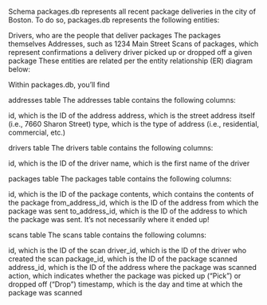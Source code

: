 

Schema
packages.db represents all recent package deliveries in the city of Boston. To do so, packages.db represents the following entities:

Drivers, who are the people that deliver packages
The packages themselves
Addresses, such as 1234 Main Street
Scans of packages, which represent confirmations a delivery driver picked up or dropped off a given package
These entities are related per the entity relationship (ER) diagram below:




Within packages.db, you’ll find



addresses table
The addresses table contains the following columns:

id, which is the ID of the address
address, which is the street address itself (i.e., 7660 Sharon Street)
type, which is the type of address (i.e., residential, commercial, etc.)



drivers table
The drivers table contains the following columns:

id, which is the ID of the driver
name, which is the first name of the driver



packages table
The packages table contains the following columns:

id, which is the ID of the package
contents, which contains the contents of the package
from_address_id, which is the ID of the address from which the package was sent
to_address_id, which is the ID of the address to which the package was sent. It’s not necessarily where it ended up!



scans table
The scans table contains the following columns:

id, which is the ID of the scan
driver_id, which is the ID of the driver who created the scan
package_id, which is the ID of the package scanned
address_id, which is the ID of the address where the package was scanned
action, which indicates whether the package was picked up (“Pick”) or dropped off (“Drop”)
timestamp, which is the day and time at which the package was scanned
